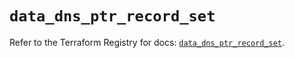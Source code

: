 # `data_dns_ptr_record_set`

Refer to the Terraform Registry for docs: [`data_dns_ptr_record_set`](https://registry.terraform.io/providers/hashicorp/dns/3.4.2/docs/data-sources/ptr_record_set).
